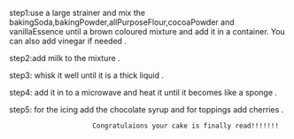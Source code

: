 step1:use a large strainer and mix the bakingSoda,bakingPowder,allPurposeFlour,cocoaPowder and vanillaEssence until a brown coloured mixture and add it in a container. You can also add vinegar if needed . 

step2:add milk to the mixture .

step3: whisk it well until it is a thick liquid .

step4: add it in to a microwave and heat it until it becomes like a sponge . 

step5: for the icing add the chocolate syrup and for toppings add cherries . 


                         Congratulaions your cake is finally read!!!!!!!